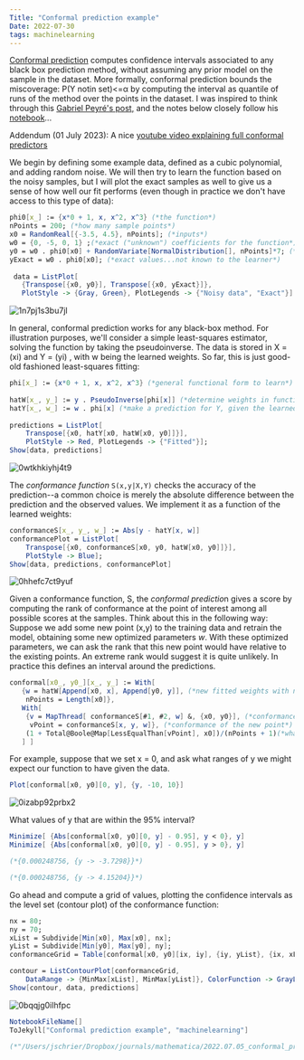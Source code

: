 ```yaml
---
Title: "Conformal prediction example"
Date: 2022-07-30
tags: machinelearning
---
```


[Conformal prediction](https://jmlr.csail.mit.edu/papers/volume9/shafer08a/shafer08a.pdf) computes confidence intervals associated to any black box prediction method, without assuming any prior model on the sample in the dataset. More formally, conformal prediction bounds the miscoverage: P(Y notin set)<=α by computing the interval as quantile of runs of the method over the points in the dataset.  I was inspired to think through this [Gabriel Peyré's post,](https://twitter.com/gabrielpeyre/status/1544294291752865793) and the notes below closely follow his [notebook]( https://nbviewer.org/github/gpeyre/numerical-tours/blob/master/python/ml_11_conformal_prediction.ipynb)...

Addendum (01 July 2023): A nice [youtube video explaining full conformal predictors](https://www.youtube.com/watch?v=R1dnPAYGwnk)

We begin by defining some example data, defined as a cubic polynomial, and adding random noise.  We will then try to learn the function based on the noisy samples, but I will plot the exact samples as well to give us a sense of how well our fit performs (even though in practice we don't have access to this type of data):

```mathematica
phi0[x_] := {x*0 + 1, x, x^2, x^3} (*the function*)
nPoints = 200; (*how many sample points*)
x0 = RandomReal[{-3.5, 4.5}, nPoints]; (*inputs*)
w0 = {0, -5, 0, 1} ;(*exact ("unknown") coefficients for the function*)
y0 = w0 . phi0[x0] + RandomVariate[NormalDistribution[], nPoints]*7; (*noisy samples*)
yExact = w0 . phi0[x0]; (*exact values...not known to the learner*)
 
 data = ListPlot[
   {Transpose[{x0, y0}], Transpose[{x0, yExact}]}, 
   PlotStyle -> {Gray, Green}, PlotLegends -> {"Noisy data", "Exact"}]
```

![1n7pj1s3bu7jl](/blog/images/2022/7/30/1n7pj1s3bu7jl.png)

In general, conformal prediction works for any black-box method.  For illustration purposes, we'll consider a simple least-squares estimator, solving the function by taking the pseudoinverse.  The data is stored in X = (xi) and Y = (yi) , with w being the learned weights.  So far, this is just good-old fashioned least-squares fitting:

```mathematica
phi[x_] := {x*0 + 1, x, x^2, x^3} (*general functional form to learn*) 
 
hatW[x_, y_] := y . PseudoInverse[phi[x]] (*determine weights in function*)
hatY[x_, w_] := w . phi[x] (*make a prediction for Y, given the learned weights*) 
 
predictions = ListPlot[
    Transpose[{x0, hatY[x0, hatW[x0, y0]]}], 
    PlotStyle -> Red, PlotLegends -> {"Fitted"}];
Show[data, predictions]
```

![0wtkhkiyhj4t9](/blog/images/2022/7/30/0wtkhkiyhj4t9.png)

The *conformance function* `S(x,y|X,Y)` checks the accuracy of the prediction--a common choice is merely the absolute difference between the prediction and the observed values. We implement it as a function of the learned weights:

```mathematica
conformanceS[x_, y_, w_] := Abs[y - hatY[x, w]]
conformancePlot = ListPlot[
    Transpose[{x0, conformanceS[x0, y0, hatW[x0, y0]]}], 
    PlotStyle -> Blue];
Show[data, predictions, conformancePlot]
```

![0hhefc7ct9yuf](/blog/images/2022/7/30/0hhefc7ct9yuf.png)

Given a conformance function, S, the *conformal predictio*n gives a score by computing the rank of conformance at the point of interest among all possible scores at the samples.  Think about this in the following way:  Suppose we add some new point (x,y) to the training data and retrain the model, obtaining some new optimized parameters *w*.  With these optimized parameters, we can ask the rank that this new point would have relative to the existing points.  An extreme rank would suggest it is quite unlikely.  In practice this defines an interval around the predictions.

```mathematica
conformal[x0_, y0_][x_, y_] := With[
   {w = hatW[Append[x0, x], Append[y0, y]], (*new fitted weights with new datapoint*)
    nPoints = Length[x0]}, 
   With[
    {v = MapThread[ conformanceS[#1, #2, w] &, {x0, y0}], (*conformance of old points*)
     vPoint = conformanceS[x, y, w]}, (*conformance of the new point*)
    (1 + Total@Boole@Map[LessEqualThan[vPoint], x0])/(nPoints + 1)(*what's the point rank?*) 
   ] ]

```

For example, suppose that we set x = 0, and ask what ranges of y we might expect our function to have given the data.  

```mathematica
Plot[conformal[x0, y0][0, y], {y, -10, 10}]
```

![0izabp92prbx2](/blog/images/2022/7/30/0izabp92prbx2.png)

What values of y that are within the 95% interval?

```mathematica
Minimize[ {Abs[conformal[x0, y0][0, y] - 0.95], y < 0}, y]
Minimize[ {Abs[conformal[x0, y0][0, y] - 0.95], y > 0}, y]

(*{0.000248756, {y -> -3.7298}}*)

(*{0.000248756, {y -> 4.15204}}*)
```

Go ahead and compute a grid of values, plotting the confidence intervals as the level set (contour plot) of the conformance function:

```mathematica
nx = 80;
ny = 70;
xList = Subdivide[Min[x0], Max[x0], nx];
yList = Subdivide[Min[y0], Max[y0], ny];
conformanceGrid = Table[conformal[x0, y0][ix, iy], {iy, yList}, {ix, xList}];
```

```mathematica
contour = ListContourPlot[conformanceGrid, 
    DataRange -> {MinMax[xList], MinMax[yList]}, ColorFunction -> GrayLevel];
Show[contour, data, predictions]

```

![0bqqjg0ilhfpc](/blog/images/2022/7/30/0bqqjg0ilhfpc.png)

```mathematica
NotebookFileName[]
ToJekyll["Conformal prediction example", "machinelearning"]

(*"/Users/jschrier/Dropbox/journals/mathematica/2022.07.05_conformal_prediction_implementation.nb"*)
```
